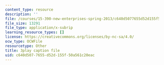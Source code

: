 ```yaml
---
content_type: resource
description: ''
file: /courses/15-390-new-enterprises-spring-2013/c640d5077655d52d155f50a561c20eac_zWgGX71Iws.srt
file_size: 13291
file_type: application/x-subrip
learning_resource_types: []
license: https://creativecommons.org/licenses/by-nc-sa/4.0/
ocw_type: OCWFile
resourcetype: Other
title: 3play caption file
uid: c640d507-7655-d52d-155f-50a561c20eac
---
```


